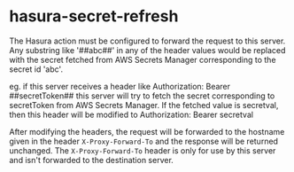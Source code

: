 # hasura-secret-refresh

The Hasura action must be configured to forward the request to this server. Any
substring like '##abc##' in any of the header values would be replaced with
the secret fetched from AWS Secrets Manager corresponding to the secret id 'abc'.

eg. if this server receives a header like Authorization: Bearer ##secretToken##
this server will try to fetch the secret corresponding to secretToken from AWS
Secrets Manager. If the fetched value is secretval, then this header will be
modified to Authorization: Bearer secretval

After modifying the headers, the request will be forwarded to the hostname given
in the header `X-Proxy-Forward-To` and the response will be returned unchanged.
The `X-Proxy-Forward-To` header is only for use by this server and isn't
forwarded to the destination server.
